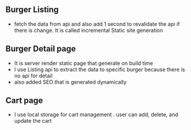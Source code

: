 ## Burger Listing

- fetch the data from api and also add 1 second to revalidate the api if there is change. It is called incremental Static site generation

## Burger Detail page
- It is server render static page that generate on build time
- I use Listing api to extract the data to specific burger because there is no api for detail 
- also added SEO that is generated dynamically

## Cart page
- I use local storage for cart management . user can add, delete, and update the cart